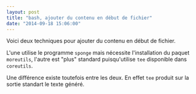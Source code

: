 ```yaml
---
layout: post
title: "bash, ajouter du contenu en début de fichier"
date: "2014-09-18 15:06:00"
---
```

Voici deux techniques pour ajouter du contenu en début de fichier.

L'une utilise le programme <code>sponge</code> mais nécessite l'installation du paquet <code>moreutils</code>, l'autre est "plus" standard puisqu'utilise <code>tee</code> disponible dans <code>coreutils</code>.

<script src="http://pastebin.com/embed_js.php?i=zrKWnyXB"></script>

Une différence existe toutefois entre les deux. En effet <code>tee</code> produit sur la sortie standart le texte généré. 
